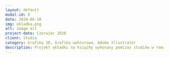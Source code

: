```yaml
---
layout: default
modal-id: 6
date: 2020-06-10
img: okladka.png
alt: image-alt
project-date: Czerwiec 2020
client: Studia
category: Grafika 2D, Grafika wektorowa, Adobe Illustrator
description: Projekt okładki na książkę wykonany podczas studiów w ramach jednego z przedmiotów. Został on wykonany w programie Adobe Illustrator.
---
```


